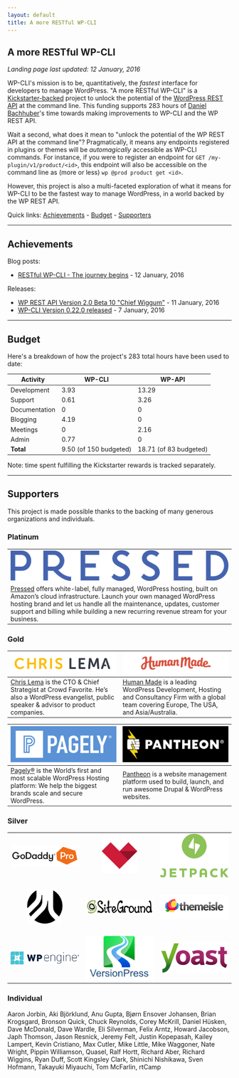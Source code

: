 ```yaml
---
layout: default
title: A more RESTful WP-CLI
---
```


## A more RESTful WP-CLI

*Landing page last updated: 12 January, 2016*

WP-CLI's mission is to be, quantitatively, the *fastest* interface for developers to manage WordPress. "A more RESTful WP-CLI" is a [Kickstarter-backed](https://www.kickstarter.com/projects/danielbachhuber/a-more-restful-wp-cli/description) project to unlock the potential of the [WordPress REST API](http://v2.wp-api.org/) at the command line. This funding supports 283 hours of [Daniel Bachhuber](http://danielbachhuber.com/)'s time towards making improvements to WP-CLI and the WP REST API.

Wait a second, what does it mean to "unlock the potential of the WP REST API at the command line"? Pragmatically, it means any endpoints registered in plugins or themes will be *automagically* accessible as WP-CLI commands. For instance, if you were to register an endpoint for `GET /my-plugin/v1/product/<id>`, this endpoint will also be accessible on the command line as (more or less) `wp @prod product get <id>`.

However, this project is also a multi-faceted exploration of what it means for WP-CLI to be the fastest way to manage WordPress, in a world backed by the WP REST API.

Quick links: [Achievements](#achievements) - [Budget](#budget) - [Supporters](#supporters)

***

## Achievements

Blog posts:

* [RESTful WP-CLI - The journey begins](/blog/restful-wp-cli-update-1.html) - 12 January, 2016

Releases:

* [WP REST API Version 2.0 Beta 10 "Chief Wiggum"](https://make.wordpress.org/core/2016/01/11/wp-rest-api-version-2-0-beta-10-with-security-releases/) - 11 January, 2016
* [WP-CLI Version 0.22.0 released](/blog/version-0.22.0.html) - 7 January, 2016

***

## Budget

Here's a breakdown of how the project's 283 total hours have been used to date:

| Activity      | WP-CLI                   | WP-API                  |
|---------------|--------------------------|-------------------------|
| Development   | 3.93                     | 13.29                   |
| Support       | 0.61                     | 3.26                    |
| Documentation | 0                        | 0                       |
| Blogging      | 4.19                     | 0                       |
| Meetings      | 0                        | 2.16                    |
| Admin         | 0.77                     | 0                       |
| **Total**     | 9.50 (of 150 budgeted)   | 18.71 (of 83 budgeted)  |

Note: time spent fulfilling the Kickstarter rewards is tracked separately.

***

## Supporters

This project is made possible thanks to the backing of many generous organizations and individuals.

### Platinum

<table>
	<tbody>
	<tr>
		<td style="text-align:center;">
			<a href="https://pressed.net/"><img src="/assets/img/restful/platinum/pressed.png"></a>
		</td>
	</tr>
	<tr>
		<td>
		<a href="https://www.pressed.net/">Pressed</a> offers white-label, fully managed, WordPress hosting, built on Amazon’s cloud infrastructure. Launch your own managed WordPress hosting brand and let us handle all the maintenance, updates, customer support and billing while building a new recurring revenue stream for your business.
		</td>
	</tr>
	</tbody>
</table>

### Gold

<table>
	<thead>
	<tr>
		<th style="width:50%"><a href="https://chrislema.com/"><img src="/assets/img/restful/gold/chrislema.png"></a></th>
		<th style="width:50%"><a href="https://hmn.md/"><img src="/assets/img/restful/gold/humanmade.svg"></a></th>
	</tr>
	</thead>
	<tbody>
	<tr>
		<td><a href="https://chrislema.com/">Chris Lema</a> is the CTO &amp; Chief Strategist at Crowd Favorite. He’s also a WordPress evangelist, public speaker &amp; advisor to product companies.</td>
		<td><a href="https://hmn.md/">Human Made</a> is a leading WordPress Development, Hosting and Consultancy Firm with a global team covering Europe, The USA, and Asia/Australia.</td>
	</tr>
	</tbody>
</table>

<table>
	<thead>
	<tr>
		<th style="width:50%"><a href="https://pagely.com"><img src="/assets/img/restful/gold/pagely.png"></a></th>
		<th style="width:50%"><a href="https://pantheon.io"><img src="/assets/img/restful/gold/pantheon.png"></a></th>
	</tr>
	</thead>
	<tbody>
	<tr>
		<td><a href="https://pagely.com">Pagely®</a> is the World’s first and most scalable WordPress Hosting platform: We help the biggest brands scale and secure WordPress.</td>
		<td><a href="https://pantheon.io">Pantheon</a> is a website management platform used to build, launch, and run awesome Drupal &amp; WordPress websites.</td>
	</tr>
	</tbody>
</table>

### Silver

<table>
	<tbody>
		<tr>
			<td style="width:33%;text-align:center;vertical-align:middle;"><a href="https://www.godaddy.com/pro"><img title="GoDaddy Pro" src="/assets/img/restful/silver/godaddy.png"></a></td>
			<td style="width:33%;text-align:center;vertical-align:middle;"><a href="http://madewithlove.be/"><img title="madewithlove" style="max-height: 80px;" src="/assets/img/restful/silver/madewithlove.png"></a></td>
			<td style="width:33%;text-align:center;vertical-align:middle;"><a href="https://jetpack.me/"><img title="Jetpack" src="/assets/img/restful/silver/jetpack.png"></a></td>
		</tr>
		<tr>
			<td style="width:33%;text-align:center;vertical-align:middle;padding-top:20px;padding-bottom:20px;"><a href="https://roots.io/"><img title="Roots" style="max-height: 80px;" src="/assets/img/restful/silver/roots.svg"></a></td>
			<td style="width:33%;text-align:center;vertical-align:middle;padding-top:20px;padding-bottom:20px;"><a href="https://siteground.com"><img title="SiteGround" src="/assets/img/restful/silver/siteground.svg"></a></td>
			<td style="width:33%;text-align:center;vertical-align:middle;padding-top:20px;padding-bottom:20px;"><a href="http://themeisle.com"><img title="ThemeIsle" src="/assets/img/restful/silver/themeisle.png"></a></td>
		</tr>
		<tr>
			<td style="width:33%;text-align:center;vertical-align:middle;"><a href="https://wpengine.com"><img title="WP Engine" src="/assets/img/restful/silver/wpengine.png"></a></td>
			<td style="width:33%;text-align:center;vertical-align:middle;"><a href="http://versionpress.net"><img title="VersionPress" src="/assets/img/restful/silver/versionpress.png"></a></td>
			<td style="width:33%;text-align:center;vertical-align:middle;"><a href="https://yoast.com/"><img title="Yoast" src="/assets/img/restful/silver/yoast.png"></a></td>
		</tr>
	</tbody>
</table>

### Individual

Aaron Jorbin, Aki Björklund, Anu Gupta, Bjørn Ensover Johansen, Brian Krogsgard, Bronson Quick, Chuck Reynolds, Corey McKrill, Daniel Hüsken, Dave McDonald, Dave Wardle, Eli Silverman, Felix Arntz, Howard Jacobson, Japh Thomson, Jason Resnick, Jeremy Felt, Justin Kopepasah, Kailey Lampert, Kevin Cristiano, Max Cutler, Mike Little, Mike Waggoner, Nate Wright, Pippin Williamson, Quasel, Ralf Hortt, Richard Aber, Richard Wiggins, Ryan Duff, Scott Kingsley Clark, Shinichi Nishikawa, Sven Hofmann, Takayuki Miyauchi, Tom McFarlin, rtCamp
